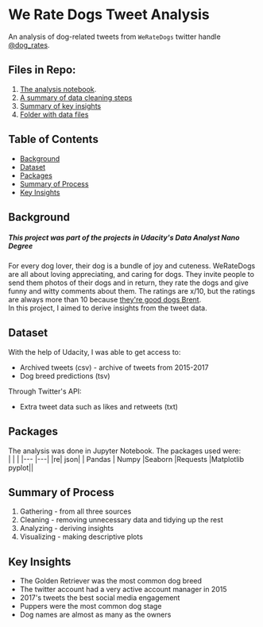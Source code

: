 # We Rate Dogs Tweet Analysis

An analysis of dog-related tweets from `WeRateDogs` twitter handle [@dog_rates](https://twitter.com/dog_rates).

## Files in Repo:

1. [The analysis notebook](we-rate-dogs-analysis.ipynb).
2. [A summary of data cleaning steps](wrangle_report.ipynb)
3. [Summary of key insights](insights-summary.ipynb)
4. [Folder with data files](data)

## Table of Contents
- [Background](#background)
- [Dataset](#dataset)
- [Packages](#packages)
- [Summary of Process](#summary-of-process)
- [Key Insights](#key-insights)

## Background
##### This project was part of the projects in Udacity's Data Analyst Nano Degree

For every dog lover, their dog is a bundle of joy and cuteness. WeRateDogs are all about loving appreciating, and caring for dogs. They invite people to send them photos of their dogs and in return, they rate the dogs and give funny and witty comments about them. The ratings are x/10, but the ratings are always more than 10 because [they're good dogs Brent](https://twitter.com/dog_rates/status/775410014383026176?lang=en).  
In this project, I aimed to derive insights from the tweet data.

## Dataset
With the help of Udacity, I was able to get access to:
+ Archived tweets (csv) - archive of tweets from 2015-2017
+ Dog breed predictions (tsv) 

Through Twitter's API:
+ Extra tweet data such as likes and retweets (txt) 

## Packages
The analysis was done in Jupyter Notebook. The packages used were:  
| | |
|--- |---|
|re| json|
| Pandas | Numpy 
|Seaborn |Requests
|Matplotlib pyplot||

## Summary of Process
1. Gathering - from all three sources
2. Cleaning - removing unnecessary data and tidying up the rest
3. Analyzing - deriving insights
4. Visualizing - making descriptive plots
## Key Insights
+ The Golden Retriever was the most common dog breed
+ The twitter account had a very active account manager in 2015
+ 2017's tweets the best social media engagement
+ Puppers were the most common dog stage
+ Dog names are almost as many as the owners
